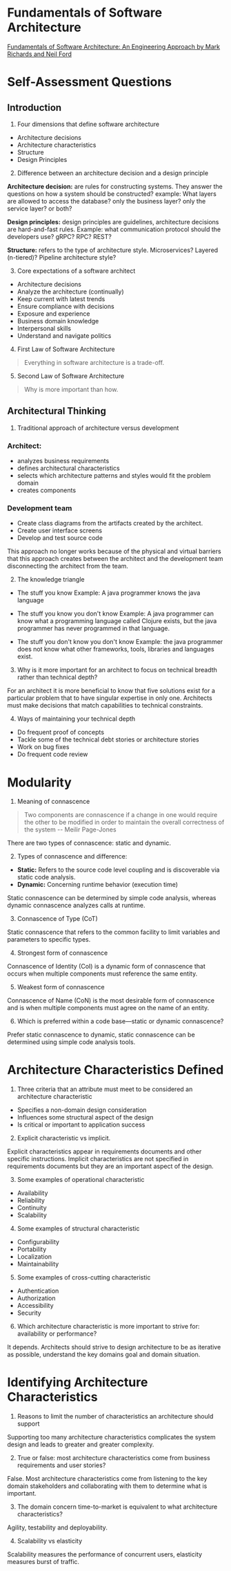 # Fundamentals of Software Architecture
[Fundamentals of Software Architecture: An Engineering Approach by Mark Richards and Neil Ford](https://www.amazon.com/Fundamentals-Software-Architecture-Comprehensive-Characteristics/dp/1492043451/ref=sr_1_1?keywords=fundamentals+of+software+architecture+an+engineering+approach&qid=1678122286&sprefix=Fundamentals+of+softw%2Caps%2C191&sr=8-1)

# Self-Assessment Questions

## Introduction

1. Four dimensions that define software architecture

* Architecture decisions
* Architecture characteristics 
* Structure
* Design Principles

2. Difference between an architecture decision and a design principle

**Architecture decision:** are rules for constructing systems. They answer the questions on how a system should be constructed? example: What layers are allowed to access the database? only the business layer? only the service layer? or both?

**Design principles:** design principles are guidelines, architecture decisions are hard-and-fast rules. Example: what communication protocol should the developers use? gRPC? RPC? REST?

**Structure:** refers to the type of architecture style. Microservices? Layered (n-tiered)? Pipeline architecture style?


3. Core expectations of a software architect
* Architecture decisions
* Analyze the architecture (continually)
* Keep current with latest trends
* Ensure compliance with decisions
* Exposure and experience
* Business domain knowledge
* Interpersonal skills
* Understand and navigate politics


4. First Law of Software Architecture

>Everything in software architecture is a trade-off.


5. Second Law of Software Architecture

> Why is more important than how.


## Architectural Thinking

1. Traditional approach of architecture versus development
### Architect:
* analyzes business requirements
* defines architectural characteristics
* selects which architecture patterns and styles would fit the problem domain
* creates components

### Development team
* Create class diagrams from the artifacts created by the architect. 
* Create user interface screens
* Develop and test source code

This approach no longer works because of the physical and virtual barriers that this approach creates between the architect and the development team disconnecting the architect from the team. 

2. The knowledge triangle

* The stuff you know
Example: A java programmer knows the java language

* The stuff you know you don't know
Example: A java programmer can know what a programming language called Clojure exists, but the java programmer has never programmed in that language.

* The stuff you don't know you don't know
Example: the java programmer does not know what other frameworks, tools, libraries and languages exist.

3. Why is it more important for an architect to focus on technical breadth rather than technical depth?

For an architect it is more beneficial to know that five solutions exist for a particular problem that to have singular expertise in only one. Architects must make decisions that match capabilities to technical constraints.

4. Ways of maintaining your technical depth
* Do frequent proof of concepts
* Tackle some of the technical debt stories or architecture stories
* Work on bug fixes
* Do frequent code review


# Modularity

1. Meaning of connascence
>Two components are connascence if a change in one would require the other to be modified in order to maintain the overall correctness of the system
> -- Meilir Page-Jones

There are two types of connascence: static and dynamic.

2. Types of connascence and difference:
* **Static:** Refers to the source code level coupling and is discoverable via static code analysis.
* **Dynamic:** Concerning runtime behavior (execution time)

Static connascence can be determined by simple code analysis, whereas dynamic connascence analyzes calls at runtime.

3. Connascence of Type (CoT)

Static connascence that refers to the common facility to limit variables and parameters to specific types.

4. Strongest form of connascence

Connascence of Identity (CoI) is a dynamic form of connascence that occurs when multiple components must reference the same entity.

5. Weakest form of connascence

Connascence of Name (CoN) is the most desirable form of connascence and is when multiple components must agree on the name of an entity.

6. Which is preferred within a code base—static or dynamic connascence?

Prefer static connascence to dynamic, static connascence can be determined using simple code analysis tools.

# Architecture Characteristics Defined

1. Three criteria that an attribute must meet to be considered an architecture characteristic

* Specifies a non-domain design consideration
* Influences some structural aspect of the design
* Is critical or important to application success

2. Explicit characteristic vs implicit.

Explicit characteristics appear in requirements documents and other specific instructions. Implicit characteristics are not specified in requirements documents but they are an important aspect of the design.

3. Some examples of operational characteristic

* Availability
* Reliability
* Continuity
* Scalability

4. Some examples of structural characteristic

* Configurability
* Portability
* Localization
* Maintainability

5. Some examples of cross-cutting characteristic

* Authentication
* Authorization
* Accessibility
* Security

6. Which architecture characteristic is more important to strive for: availability or performance?

It depends. Architects should strive to design architecture to be as iterative as possible, understand the key domains goal and domain situation.

# Identifying Architecture Characteristics

1. Reasons to limit the number of characteristics an architecture should support

Supporting too many architecture characteristics complicates the system design and leads to greater and greater complexity.

2. True or false: most architecture characteristics come from business requirements and user stories?

False. Most architecture characteristics come from listening to the key domain stakeholders and collaborating with them to determine what is important.

3. The domain concern time-to-market is equivalent to what architecture characteristics? 

Agility, testability and deployability.

4. Scalability vs elasticity

Scalability measures the performance of concurrent users, elasticity measures burst of traffic.













